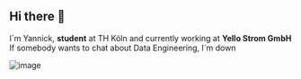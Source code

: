 ## Hi there 👋

I´m Yannick, **student** at TH Köln and currently working at **Yello Strom GmbH**
If somebody wants to chat about Data Engineering, I´m down

![image](https://github.com/user-attachments/assets/64936939-f048-40d1-b353-d48008914d34)


